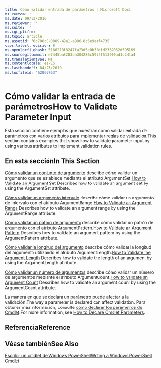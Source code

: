 ```yaml
---
title: Cómo validar entrada de parámetros | Microsoft Docs
ms.custom: ''
ms.date: 09/13/2016
ms.reviewer: ''
ms.suite: ''
ms.tgt_pltfrm: ''
ms.topic: article
ms.assetid: f6c700c8-0889-49a1-a990-8c6e9aaf4735
caps.latest.revision: 6
ms.openlocfilehash: 5166213f8247fa23d5e0b3fdfd2367062d595169
ms.sourcegitcommit: e7445ba8203da304286c591ff513900ad1c244a4
ms.translationtype: MT
ms.contentlocale: es-ES
ms.lasthandoff: 04/23/2019
ms.locfileid: "62067763"
---
```

# <a name="how-to-validate-parameter-input"></a><span data-ttu-id="d4b31-102">Cómo validar la entrada de parámetros</span><span class="sxs-lookup"><span data-stu-id="d4b31-102">How to Validate Parameter Input</span></span>

<span data-ttu-id="d4b31-103">Esta sección contiene ejemplos que muestran cómo validar entrada de parámetros con varios atributos para implementar reglas de validación.</span><span class="sxs-lookup"><span data-stu-id="d4b31-103">This section contains examples that show how to validate parameter input by using various attributes to implement validation rules.</span></span>

## <a name="in-this-section"></a><span data-ttu-id="d4b31-104">En esta sección</span><span class="sxs-lookup"><span data-stu-id="d4b31-104">In This Section</span></span>

<span data-ttu-id="d4b31-105">[Cómo validar un conjunto de argumento](./how-to-validate-an-argument-set.md) describe cómo validar un argumento que se establece mediante el atributo ArgumentSet.</span><span class="sxs-lookup"><span data-stu-id="d4b31-105">[How to Validate an Argument Set](./how-to-validate-an-argument-set.md) Describes how to validate an argument set by using the ArgumentSet attribute.</span></span>

<span data-ttu-id="d4b31-106">[Cómo validar un argumento intervalo](./how-to-validate-an-argument-range.md) describe cómo validar un argumento de intervalo con el atributo ArgumentRange.</span><span class="sxs-lookup"><span data-stu-id="d4b31-106">[How to Validate an Argument Range](./how-to-validate-an-argument-range.md) Describes how to validate an argument range by using the ArgumentRange attribute.</span></span>

<span data-ttu-id="d4b31-107">[Cómo validar un patrón de argumento](./how-to-validate-an-argument-pattern.md) describe cómo validar un patrón de argumento con el atributo ArgumentPattern.</span><span class="sxs-lookup"><span data-stu-id="d4b31-107">[How to Validate an Argument Pattern](./how-to-validate-an-argument-pattern.md) Describes how to validate an argument pattern by using the ArgumentPattern attribute.</span></span>

<span data-ttu-id="d4b31-108">[Cómo validar la longitud del argumento](./how-to-validate-the-argument-length.md) describe cómo validar la longitud del argumento utilizando el atributo ArgumentLength.</span><span class="sxs-lookup"><span data-stu-id="d4b31-108">[How to Validate the Argument Length](./how-to-validate-the-argument-length.md) Describes how to validate the length of an argument by using the ArgumentLength attribute.</span></span>

<span data-ttu-id="d4b31-109">[Cómo validar un número de argumentos](./how-to-validate-an-argument-count.md) describe cómo validar un número de argumentos mediante el atributo ArgumentCount.</span><span class="sxs-lookup"><span data-stu-id="d4b31-109">[How to Validate an Argument Count](./how-to-validate-an-argument-count.md) Describes how to validate an argument count by using the ArgumentCount attribute.</span></span>

<span data-ttu-id="d4b31-110">La manera en que se declara un parámetro puede afectar a la validación.</span><span class="sxs-lookup"><span data-stu-id="d4b31-110">The way a parameter is declared can affect validation.</span></span> <span data-ttu-id="d4b31-111">Para obtener más información, consulte [cómo declarar los parámetros de Cmdlet](./how-to-declare-cmdlet-parameters.md).</span><span class="sxs-lookup"><span data-stu-id="d4b31-111">For more information, see [How to Declare Cmdlet Parameters](./how-to-declare-cmdlet-parameters.md).</span></span>

## <a name="reference"></a><span data-ttu-id="d4b31-112">Referencia</span><span class="sxs-lookup"><span data-stu-id="d4b31-112">Reference</span></span>

## <a name="see-also"></a><span data-ttu-id="d4b31-113">Véase también</span><span class="sxs-lookup"><span data-stu-id="d4b31-113">See Also</span></span>

[<span data-ttu-id="d4b31-114">Escribir un cmdlet de Windows PowerShell</span><span class="sxs-lookup"><span data-stu-id="d4b31-114">Writing a Windows PowerShell Cmdlet</span></span>](./writing-a-windows-powershell-cmdlet.md)
